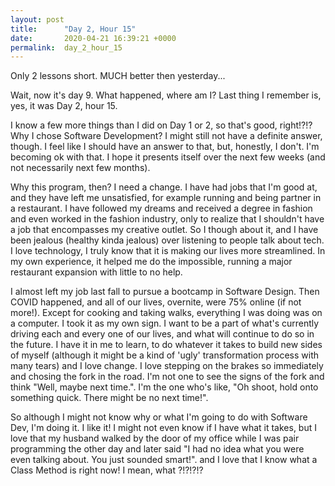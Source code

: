```yaml
---
layout: post
title:      "Day 2, Hour 15"
date:       2020-04-21 16:39:21 +0000
permalink:  day_2_hour_15
---
```



Only 2 lessons short.  MUCH better then yesterday...

Wait, now it's day 9.  What happened, where am I?  Last thing I remember is, yes, it was Day 2, hour 15.  

I know a few more things than I did on Day 1 or 2, so that's good, right!?!?  Why I chose Software Development? I might still not have a definite answer, though.   I feel like I should have an answer to that, but, honestly, I don't.  I'm becoming ok with that.  I hope it presents itself over the next few weeks (and not necessarily next few months).  

Why this program, then?  I need a change.  I have had jobs that I'm good at, and they have left me unsatisfied, for example running and being partner in a restaurant.   I have followed my dreams and received a degree in fashion and even worked in the fashion industry, only to realize that I shouldn't have a job that encompasses my creative outlet.  So I though about it, and I have been jealous (healthy kinda jealous) over listening to people talk about tech.  I love technology, I truly know that it is making our lives more streamlined.  In my own experience, it helped me do the impossible, running a major restaurant expansion with little to no help.  

I almost left my job last fall to pursue a bootcamp in Software Design.  Then COVID happened, and all of our lives, overnite, were 75% online (if not more!).  Except for cooking and taking walks, everything I was doing was on a computer.  I took it as my own sign.  I want to be a part of what's currently driving each and every one of our lives, and what will continue to do so in the future.  I have it in me to learn, to do whatever it takes to build new sides of myself (although it might be a kind of 'ugly' transformation process with many tears) and I love change.  I love stepping on the brakes so immediately and chosing the fork in the road.  I'm not one to see the signs of the fork and think "Well, maybe next time.".  I'm the one who's like, "Oh shoot, hold onto something quick.  There might be no next time!".  

So although I might not know why or what I'm going to do with Software Dev, I'm doing it.  I like it!  I might not even know if I have what it takes, but I love that my husband walked by the door of my office while I was pair programming the other day and later said "I had no idea what you were even talking about.  You just sounded smart!".  and I love that I know what a Class Method is right now!  I mean, what ?!?!?!?
